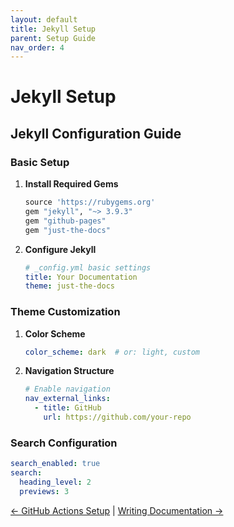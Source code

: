 ```yaml
---
layout: default
title: Jekyll Setup
parent: Setup Guide
nav_order: 4
---
```


# Jekyll Setup
<!-- jekyll-setup.md -->

## Jekyll Configuration Guide

### Basic Setup

1. **Install Required Gems**
   ```ruby
   source 'https://rubygems.org'
   gem "jekyll", "~> 3.9.3"
   gem "github-pages"
   gem "just-the-docs"
   ```

2. **Configure Jekyll**
   ```yaml
   # _config.yml basic settings
   title: Your Documentation
   theme: just-the-docs
   ```

### Theme Customization

1. **Color Scheme**
   ```yaml
   color_scheme: dark  # or: light, custom
   ```

2. **Navigation Structure**
   ```yaml
   # Enable navigation
   nav_external_links:
     - title: GitHub
       url: https://github.com/your-repo
   ```

### Search Configuration

```yaml
search_enabled: true
search:
  heading_level: 2
  previews: 3
```

[← GitHub Actions Setup](github-actions-setup.md) | [Writing Documentation →](writing-docs.md)